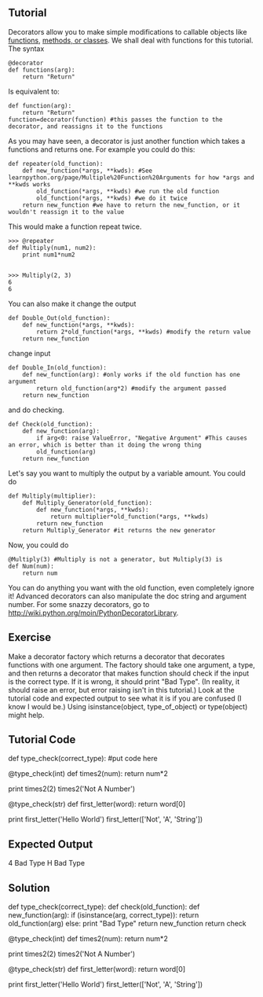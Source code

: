 Tutorial
--------

Decorators allow you to make simple modifications to callable objects like [functions](http://www.learnpython.org/en/Functions ""), [methods, or classes](http://www.learnpython.org/en/Classes%20and%20Objects ""). We shall deal with functions for this tutorial. The syntax

    @decorator
    def functions(arg):
        return "Return"

Is equivalent to:

    def function(arg):
        return "Return"
    function=decorator(function) #this passes the function to the decorator, and reassigns it to the functions

As you may have seen, a decorator is just another function which takes a functions and returns one. For example you could do this:

    def repeater(old_function):
        def new_function(*args, **kwds): #See learnpython.org/page/Multiple%20Function%20Arguments for how *args and **kwds works
            old_function(*args, **kwds) #we run the old function
            old_function(*args, **kwds) #we do it twice
        return new_function #we have to return the new_function, or it wouldn't reassign it to the value

This would make a function repeat twice.

    >>> @repeater
    def Multiply(num1, num2):
        print num1*num2


    >>> Multiply(2, 3)
    6
    6

You can also make it change the output

    def Double_Out(old_function):
        def new_function(*args, **kwds):
            return 2*old_function(*args, **kwds) #modify the return value
        return new_function

change input

    def Double_In(old_function):
        def new_function(arg): #only works if the old function has one argument
            return old_function(arg*2) #modify the argument passed
        return new_function

and do checking.

    def Check(old_function):
        def new_function(arg):
            if arg<0: raise ValueError, "Negative Argument" #This causes an error, which is better than it doing the wrong thing
            old_function(arg)
        return new_function

Let's say you want to multiply the output by a variable amount. You could do

    def Multiply(multiplier):
        def Multiply_Generator(old_function):
            def new_function(*args, **kwds):
                return multiplier*old_function(*args, **kwds)
            return new_function
        return Multiply_Generator #it returns the new generator

Now, you could do

    @Multiply(3) #Multiply is not a generator, but Multiply(3) is
    def Num(num):
        return num

You can do anything you want with the old function, even completely ignore it! Advanced decorators can also manipulate the doc string and argument number.
For some snazzy decorators, go to <http://wiki.python.org/moin/PythonDecoratorLibrary>.

Exercise
--------
Make a decorator factory which returns a decorator that decorates functions with one argument. The factory should take one argument, a type, and then returns a decorator that makes function should check if the input is the correct type. If it is wrong, it should print "Bad Type". (In reality, it should raise an error, but error raising isn't in this tutorial.) Look at the tutorial code and expected output to see what it is if you are confused (I know I would be.) Using isinstance(object, type_of_object) or type(object) might help.

Tutorial Code
-------------
def type_check(correct_type):
    #put code here

@type_check(int)
def times2(num):
    return num*2

print times2(2)
times2('Not A Number')

@type_check(str)
def first_letter(word):
    return word[0]

print first_letter('Hello World')
first_letter(['Not', 'A', 'String'])


Expected Output
---------------
4
Bad Type
H
Bad Type

Solution
--------

def type_check(correct_type):
    def check(old_function):
        def new_function(arg):
            if (isinstance(arg, correct_type)):
                return old_function(arg)
            else:
                print "Bad Type"
        return new_function
    return check

@type_check(int)
def times2(num):
    return num*2

print times2(2)
times2('Not A Number')

@type_check(str)
def first_letter(word):
    return word[0]

print first_letter('Hello World')
first_letter(['Not', 'A', 'String'])
